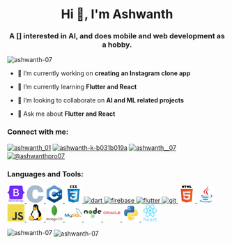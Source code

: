 <h1 align="center">Hi 👋, I'm Ashwanth</h1>
<h3 align="center">A [] interested in AI, and does mobile and web development as a hobby.</h3>

<p align="left"> <img src="https://komarev.com/ghpvc/?username=ashwanth-07&label=Profile%20views&color=0e75b6&style=flat" alt="ashwanth-07" /> </p>

- 🔭 I’m currently working on **creating an Instagram clone app**

- 🌱 I’m currently learning **Flutter and React**

- 👯 I’m looking to collaborate on **AI and ML related projects**

- 💬 Ask me about **Flutter and React**

<h3 align="left">Connect with me:</h3>
<p align="left">
<a href="https://twitter.com/ashwanth_01" target="blank"><img align="center" src="https://cdn.jsdelivr.net/npm/simple-icons@3.0.1/icons/twitter.svg" alt="ashwanth_01" height="30" width="40" /></a>
<a href="https://linkedin.com/in/ashwanth-k-b031b019a" target="blank"><img align="center" src="https://cdn.jsdelivr.net/npm/simple-icons@3.0.1/icons/linkedin.svg" alt="ashwanth-k-b031b019a" height="30" width="40" /></a>
<a href="https://instagram.com/ashwanth__07" target="blank"><img align="center" src="https://cdn.jsdelivr.net/npm/simple-icons@3.0.1/icons/instagram.svg" alt="ashwanth__07" height="30" width="40" /></a>
<a href="https://www.hackerrank.com/ashwanthpro07" target="blank"><img align="center" src="https://cdn.jsdelivr.net/npm/simple-icons@3.0.1/icons/hackerrank.svg" alt="@ashwanthpro07" height="30" width="40" /></a>
</p>

<h3 align="left">Languages and Tools:</h3>
<p align="left"> <a href="https://getbootstrap.com" target="_blank"> <img src="https://raw.githubusercontent.com/devicons/devicon/master/icons/bootstrap/bootstrap-plain-wordmark.svg" alt="bootstrap" width="40" height="40"/> </a> <a href="https://www.cprogramming.com/" target="_blank"> <img src="https://raw.githubusercontent.com/devicons/devicon/master/icons/c/c-original.svg" alt="c" width="40" height="40"/> </a> <a href="https://www.w3schools.com/cpp/" target="_blank"> <img src="https://raw.githubusercontent.com/devicons/devicon/master/icons/cplusplus/cplusplus-original.svg" alt="cplusplus" width="40" height="40"/> </a> <a href="https://www.w3schools.com/css/" target="_blank"> <img src="https://raw.githubusercontent.com/devicons/devicon/master/icons/css3/css3-original-wordmark.svg" alt="css3" width="40" height="40"/> </a> <a href="https://dart.dev" target="_blank"> <img src="https://www.vectorlogo.zone/logos/dartlang/dartlang-icon.svg" alt="dart" width="40" height="40"/> </a> <a href="https://firebase.google.com/" target="_blank"> <img src="https://www.vectorlogo.zone/logos/firebase/firebase-icon.svg" alt="firebase" width="40" height="40"/> </a> <a href="https://flutter.dev" target="_blank"> <img src="https://www.vectorlogo.zone/logos/flutterio/flutterio-icon.svg" alt="flutter" width="40" height="40"/> </a> <a href="https://git-scm.com/" target="_blank"> <img src="https://www.vectorlogo.zone/logos/git-scm/git-scm-icon.svg" alt="git" width="40" height="40"/> </a> <a href="https://www.w3.org/html/" target="_blank"> <img src="https://raw.githubusercontent.com/devicons/devicon/master/icons/html5/html5-original-wordmark.svg" alt="html5" width="40" height="40"/> </a> <a href="https://www.java.com" target="_blank"> <img src="https://raw.githubusercontent.com/devicons/devicon/master/icons/java/java-original.svg" alt="java" width="40" height="40"/> </a> <a href="https://developer.mozilla.org/en-US/docs/Web/JavaScript" target="_blank"> <img src="https://raw.githubusercontent.com/devicons/devicon/master/icons/javascript/javascript-original.svg" alt="javascript" width="40" height="40"/> </a> <a href="https://www.linux.org/" target="_blank"> <img src="https://raw.githubusercontent.com/devicons/devicon/master/icons/linux/linux-original.svg" alt="linux" width="40" height="40"/> </a> <a href="https://www.mongodb.com/" target="_blank"> <img src="https://raw.githubusercontent.com/devicons/devicon/master/icons/mongodb/mongodb-original-wordmark.svg" alt="mongodb" width="40" height="40"/> </a> <a href="https://www.mysql.com/" target="_blank"> <img src="https://raw.githubusercontent.com/devicons/devicon/master/icons/mysql/mysql-original-wordmark.svg" alt="mysql" width="40" height="40"/> </a> <a href="https://nodejs.org" target="_blank"> <img src="https://raw.githubusercontent.com/devicons/devicon/master/icons/nodejs/nodejs-original-wordmark.svg" alt="nodejs" width="40" height="40"/> </a> <a href="https://www.oracle.com/" target="_blank"> <img src="https://raw.githubusercontent.com/devicons/devicon/master/icons/oracle/oracle-original.svg" alt="oracle" width="40" height="40"/> </a> <a href="https://www.python.org" target="_blank"> <img src="https://raw.githubusercontent.com/devicons/devicon/master/icons/python/python-original.svg" alt="python" width="40" height="40"/> </a> <a href="https://reactjs.org/" target="_blank"> <img src="https://raw.githubusercontent.com/devicons/devicon/master/icons/react/react-original-wordmark.svg" alt="react" width="40" height="40"/> </a> </p>

<p><img align="left" src="https://github-readme-stats.vercel.app/api/top-langs?username=ashwanth-07&show_icons=true&locale=en&layout=compact" alt="ashwanth-07" /></p>

<p>&nbsp;<img align="center" src="https://github-readme-stats.vercel.app/api?username=ashwanth-07&show_icons=true&locale=en" alt="ashwanth-07" /></p>
